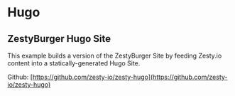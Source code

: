 # Hugo

## ZestyBurger Hugo Site

This example builds a version of the ZestyBurger Site by feeding Zesty.io content into a statically-generated Hugo Site.

Github: [https://github.com/zesty-io/zesty-hugo](https://github.com/zesty-io/zesty-hugo)
